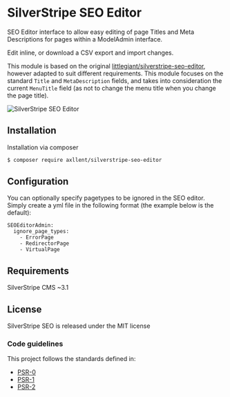 # SilverStripe SEO Editor

SEO Editor interface to allow easy editing of page Titles and Meta Descriptions for pages within a ModelAdmin interface.

Edit inline, or download a CSV export and import changes.

This module is based on the original [littlegiant/silverstripe-seo-editor](https://github.com/littlegiant/silverstripe-seo-editor),
however adapted to suit different requirements. This module focuses on the standard `Title` and `MetaDescription` fields, and
takes into consideration the current `MenuTitle` field (as not to change the menu title when you change the page title).

![SilverStripe SEO Editor](https://raw.github.com/axllent/silverstripe-seo-editor/master/images/preview.jpg)

## Installation

Installation via composer

```bash
$ composer require axllent/silverstripe-seo-editor
```

## Configuration

You can optionally specify pagetypes to be ignored in the SEO editor. Simply create a yml file in the following format (the example below is the default):

```
SEOEditorAdmin:
  ignore_page_types:
    - ErrorPage
    - RedirectorPage
    - VirtualPage
```

## Requirements

SilverStripe CMS ~3.1


## License

SilverStripe SEO is released under the MIT license


### Code guidelines

This project follows the standards defined in:

* [PSR-0](https://github.com/php-fig/fig-standards/blob/master/accepted/PSR-0.md)
* [PSR-1](https://github.com/php-fig/fig-standards/blob/master/accepted/PSR-1-basic-coding-standard.md)
* [PSR-2](https://github.com/php-fig/fig-standards/blob/master/accepted/PSR-2-coding-style-guide.md)
